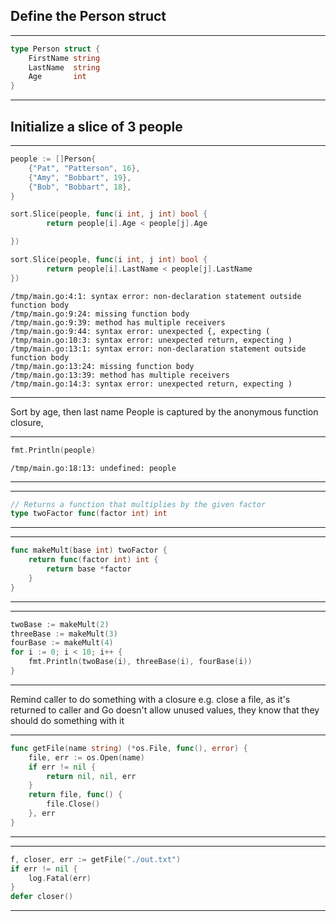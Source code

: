 
## Define the Person struct

---
```go
type Person struct {
	FirstName string
	LastName  string
	Age       int
}
```
---
## Initialize a slice of 3 people

---
```go
people := []Person{
	{"Pat", "Patterson", 16},
	{"Amy", "Bobbart", 19},
	{"Bob", "Bobbart", 18},
}

sort.Slice(people, func(i int, j int) bool {
		return people[i].Age < people[j].Age

})

sort.Slice(people, func(i int, j int) bool {
		return people[i].LastName < people[j].LastName
})
```
```output
/tmp/main.go:4:1: syntax error: non-declaration statement outside function body
/tmp/main.go:9:24: missing function body
/tmp/main.go:9:39: method has multiple receivers
/tmp/main.go:9:44: syntax error: unexpected {, expecting (
/tmp/main.go:10:3: syntax error: unexpected return, expecting )
/tmp/main.go:13:1: syntax error: non-declaration statement outside function body
/tmp/main.go:13:24: missing function body
/tmp/main.go:13:39: method has multiple receivers
/tmp/main.go:14:3: syntax error: unexpected return, expecting )
```
---
Sort by age, then last name
People is captured by the anonymous function closure, 

---
```go
fmt.Println(people)
```
```output
/tmp/main.go:18:13: undefined: people
```
---
---
```go
// Returns a function that multiplies by the given factor
type twoFactor func(factor int) int
```
---
---
```go
func makeMult(base int) twoFactor {
	return func(factor int) int {
		return base *factor
	}
}
```
---
---
```go
twoBase := makeMult(2)
threeBase := makeMult(3)
fourBase := makeMult(4)
for i := 0; i < 10; i++ {
	fmt.Println(twoBase(i), threeBase(i), fourBase(i))
}
```
---
Remind caller to do something with a closure e.g. close a file, as it's returned to caller and Go doesn't allow unused values, they know that they should do something with it

---
```go
func getFile(name string) (*os.File, func(), error) {
	file, err := os.Open(name)
	if err != nil {
		return nil, nil, err
	}
	return file, func() {
		file.Close()
	}, err
}
```
---
---
```go
f, closer, err := getFile("./out.txt")
if err != nil {
	log.Fatal(err)
}
defer closer()
```
---
